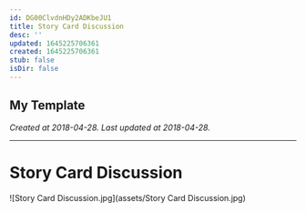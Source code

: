 ```yaml
---
id: DG00ClvdnHDy2ADKbeJU1
title: Story Card Discussion
desc: ''
updated: 1645225706361
created: 1645225706361
stub: false
isDir: false
---
```

My Template
---

_Created at 2018-04-28._
_Last updated at 2018-04-28._




---

# Story Card Discussion


![Story Card Discussion.jpg](assets/Story Card Discussion.jpg)

